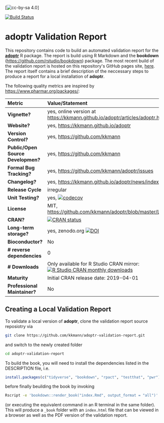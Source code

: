 [![cc-by-sa 4.0](https://mirrors.creativecommons.org/presskit/buttons/88x31/svg/by-sa.svg)] 

[![Build Status](https://travis-ci.com/kkmann/adoptr-validation-report.svg?branch=master)](https://travis-ci.com/kkmann/adoptr-validation-report)

# **adoptr** Validation Report 

This repository contains code to build an automated validation report for the 
[**adoptr**](https://github.com/kkmann/adoptr) R package.
The report is build using R Markdown and the **bookdown** 
(https://github.com/rstudio/bookdown) package.
The most recent build of the validation report is hosted on this repository's 
GitHub pages site, [here](https://kkmann.github.io/adoptr-validation-report/).
The report itself contains a brief description of the neccessary steps to 
produce a report for a local installation of **adoptr**.

The following quality metrics are inspired by https://www.pharmar.org/packages/:

| **Metric**                         | **Value/Statement** |
|:-----------------------------------|:--------------------|
| **Vignette?**                      | yes, online version at https://kkmann.github.io/adoptr/articles/adoptr.html |
| **Website?**                       | yes, https://kkmann.github.io/adoptr |
| **Version Control?**               | yes, https://github.com/kkmann | 
| **Public/Open Source Developmen?** | yes, https://github.com/kkmann |
| **Formal Bug Tracking?**           | yes, https://github.com/kkmann/adoptr/issues |
| **Changelog?**                     | yes, https://kkmann.github.io/adoptr/news/index.html |
| **Release Cycle**                  | irregular |
| **Unit Testing?**                  | yes, [![codecov](https://codecov.io/gh/kkmann/adoptr/branch/master/graph/badge.svg)](https://codecov.io/gh/kkmann/adoptr) |
| **License**                        | MIT, https://github.com/kkmann/adoptr/blob/master/LICENSE.md |
| **CRAN?**                          | [![CRAN status](https://www.r-pkg.org/badges/version/adoptr)](https://cran.r-project.org/package=adoptr) |
| **Long-term storage?**             | yes, zenodo.org [![DOI](https://zenodo.org/badge/DOI/10.5281/zenodo.2616952.svg)](https://doi.org/10.5281/zenodo.2616952) |
| **Bioconductor?**                  | No |
| **# reverse dependencies**         | 0 |
| **# Downloads**                    | Only available for R Studio CRAN mirror: [![R Studio CRAN monthly downloads](http://cranlogs.r-pkg.org/badges/last-month/adoptr?color=green)](https://cran.r-project.org/package=adoptr) |
| **Maturity**                       | Initial CRAN release date: 2019-04-01 |
| **Professional Maintainer?**       | No |



## Creating a Local Validation Report

To validate a local version of  **adoptr**, clone the validation report
source reposiotry via
```bash
git clone https://github.com/kkmann/adoptr-validation-report.git
```
and switch to the newly created folder
```bash
cd adoptr-validation-report
```
To build the book, you will need to install the dependencies listed in the DESCRIPTION file,
i.e.
```R
install.packages(c("tidyverse", "bookdown", "rpact", "testthat", "pwr"))
```
before finally beuilding the book by invoking
```bash
Rscript -e 'bookdown::render_book("index.Rmd", output_format = "all")'
```
(or executing the equivalent command in an R terminal in the same folder).
This will produce a `_book` folder with an `index.html` file that can be 
viewed in a browser as well as the PDF version of the validation
report.
